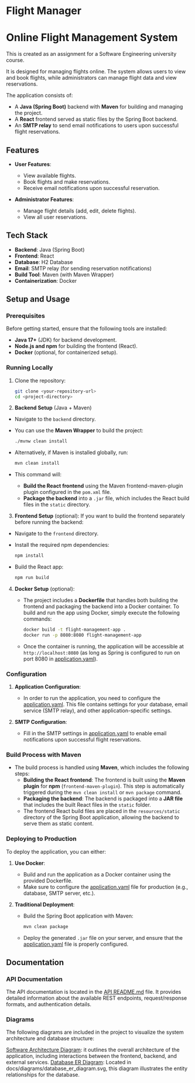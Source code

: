 # Flight Manager

# Online Flight Management System

This is created as an assignment for a Software Engineering university course.

It is designed for managing flights online. The system allows users to view and book flights, while administrators can manage flight data and view reservations.

The application consists of:

- A **Java (Spring Boot)** backend with **Maven** for building and managing the project.
- A **React** frontend served as static files by the Spring Boot backend.
- An **SMTP relay** to send email notifications to users upon successful flight reservations.

## Features

- **User Features**:

  - View available flights.
  - Book flights and make reservations.
  - Receive email notifications upon successful reservation.

- **Administrator Features**:
  - Manage flight details (add, edit, delete flights).
  - View all user reservations.

## Tech Stack

- **Backend**: Java (Spring Boot)
- **Frontend**: React
- **Database**: H2 Database
- **Email**: SMTP relay (for sending reservation notifications)
- **Build Tool**: Maven (with Maven Wrapper)
- **Containerization**: Docker

## Setup and Usage

### Prerequisites

Before getting started, ensure that the following tools are installed:

- **Java 17+** (JDK) for backend development.
- **Node.js and npm** for building the frontend (React).
- **Docker** (optional, for containerized setup).

### Running Locally

1. Clone the repository:

   ```bash
   git clone <your-repository-url>
   cd <project-directory>
   ```

2. **Backend Setup** (Java + Maven)

- Navigate to the `backend` directory.
- You can use the **Maven Wrapper** to build the project:

  ```bash
  ./mvnw clean install
  ```

- Alternatively, if Maven is installed globally, run:

  ```bash
  mvn clean install
  ```

- This command will:
  - **Build the React frontend** using the Maven frontend-maven-plugin plugin configured in the `pom.xml` file.
  - **Package the backend** into a `.jar` file, which includes the React build files in the `static` directory.

3. **Frontend Setup** (optional): If you want to build the frontend separately before running the backend:

- Navigate to the `frontend` directory.
- Install the required npm dependencies:

  ```bash
  npm install
  ```

- Build the React app:

  ```bash
  npm run build
  ```

4. **Docker Setup** (optional):

   - The project includes a **Dockerfile** that handles both building the frontend and packaging the backend into a Docker container. To build and run the app using Docker, simply execute the following commands:

     ```bash
     docker build -t flight-management-app .
     docker run -p 8080:8080 flight-management-app
     ```

   - Once the container is running, the application will be accessible at `http://localhost:8080` (as long as Spring is configured to run on port 8080 in [application.yaml](./backend/src/main/resources/application.yaml)).

### Configuration

1. **Application Configuration**:

   - In order to run the application, you need to configure the [application.yaml](./backend/src/main/resources/application.yaml). This file contains settings for your database, email service (SMTP relay), and other application-specific settings.

2. **SMTP Configuration**:
   - Fill in the SMTP settings in [application.yaml](./backend/src/main/resources/application.yaml) to enable email notifications upon successful flight reservations.

### Build Process with Maven

- The build process is handled using **Maven**, which includes the following steps:
  - **Building the React frontend**: The frontend is built using the **Maven plugin** for **npm** (`frontend-maven-plugin`). This step is automatically triggered during the `mvn clean install` or `mvn package` command.
  - **Packaging the backend**: The backend is packaged into a **JAR file** that includes the built React files in the `static` folder.
  - The frontend React build files are placed in the `resources/static` directory of the Spring Boot application, allowing the backend to serve them as static content.

### Deploying to Production

To deploy the application, you can either:

1. **Use Docker**:

   - Build and run the application as a Docker container using the provided Dockerfile.
   - Make sure to configure the [application.yaml](./backend/src/main/resources/application.yaml) file for production (e.g., database, SMTP server, etc.).

2. **Traditional Deployment**:
   - Build the Spring Boot application with Maven:
     ```bash
     mvn clean package
     ```
   - Deploy the generated `.jar` file on your server, and ensure that the [application.yaml](./backend/src/main/resources/application.yaml) file is properly configured.

## Documentation

### API Documentation

The API documentation is located in the [API README.md](./docs/api/README.md) file. It provides detailed information about the available REST endpoints, request/response formats, and authentication details.

### Diagrams

The following diagrams are included in the project to visualize the system architecture and database structure:

[Software Architecture Diagram](./docs/diagrams/software_architecture_diagram.svg): it outlines the overall architecture of the application, including interactions between the frontend, backend, and external services.
[Database ER Diagram](./docs/diagrams/software_architecture_diagram.svg): Located in docs/diagrams/database_er_diagram.svg, this diagram illustrates the entity relationships for the database.
